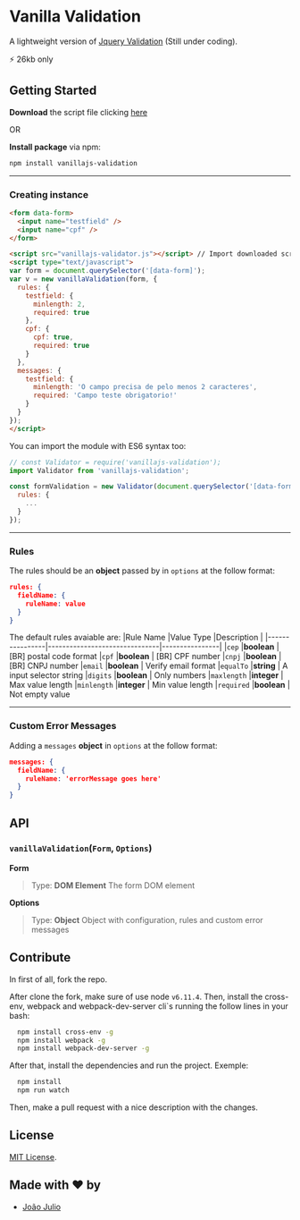 # Vanilla Validation

A lightweight version of  [Jquery Validation](https://jqueryvalidation.org) (Still under coding).

⚡️ 26kb only

## Getting Started

**Download** the script file clicking [here](http://github.com/joaopjt/vanillajs-validation/blob/master/dist/assets/js/bundle.js)

OR

**Install package** via npm:
```bash
npm install vanillajs-validation
```
---

### Creating instance
```html
<form data-form>
  <input name="testfield" />
  <input name="cpf" />
</form>

<script src="vanillajs-validator.js"></script> // Import downloaded script file
<script type="text/javascript">
var form = document.querySelector('[data-form]');
var v = new vanillaValidation(form, {
  rules: {
    testfield: {
      minlength: 2,
      required: true
    },
    cpf: {
      cpf: true,
      required: true
    }
  },
  messages: {
    testfield: {
      minlength: 'O campo precisa de pelo menos 2 caracteres',
      required: 'Campo teste obrigatorio!'
    }
  }
});
</script>
```

You can import the module with ES6 syntax too:

```javascript
// const Validator = require('vanillajs-validation');
import Validator from 'vanillajs-validation';

const formValidation = new Validator(document.querySelector('[data-form]', {
  rules: {
    ...
  }
});
```
---
### Rules

The rules should be an **object** passed by in ``options`` at the follow format:
```json
rules: {
  fieldName: {
    ruleName: value
  }
}
```

The default rules avaiable are:
|Rule Name       |Value Type                     |Description     |
|----------------|-------------------------------|----------------|
|`cep`           |**boolean**                    | [BR] postal code format
|`cpf`           |**boolean**                    | [BR] CPF number
|`cnpj`          |**boolean**                    | [BR] CNPJ  number
|`email`         |**boolean**                    | Verify email format
|`equalTo`       |**string**			 | A input selector string
|`digits`        |**boolean**			 | Only numbers
|`maxlength`     |**integer**			 | Max value length
|`minlength`     |**integer**			 | Min value length
|`required`      |**boolean**			 | Not empty value

---

### Custom Error Messages
Adding a ``messages`` **object** in ``options`` at the follow format:

```json
messages: {
  fieldName: {
    ruleName: 'errorMessage goes here'
  }
}
```


## API
### ``vanillaValidation``(``Form``, ``Options``)

**Form**
> Type: **DOM Element**
> The form DOM element

**Options**
> Type: **Object**
> Object with configuration, rules and custom error messages



## Contribute

In first of all, fork the repo. 

After clone the fork, make sure of use node `v6.11.4`. Then, install the cross-env, webpack and webpack-dev-server cli`s running the follow lines in your bash:

```bash
  npm install cross-env -g
  npm install webpack -g
  npm install webpack-dev-server -g
```

After that, install the dependencies and run the project. Exemple:

```bash
  npm install
  npm run watch
```
Then, make a pull request with a nice description with the changes.

## License

[MIT License](https://opensource.org/licenses/MIT).

## Made with ❤️ by
- [João Julio](http://github.com/joaopjt)
